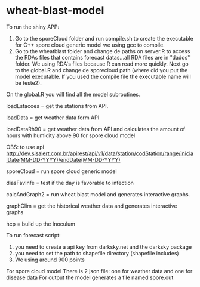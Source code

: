 # wheat-blast-model

To run the shiny APP:
1) Go to the sporeCloud folder and run compile.sh to create the executable for C++ spore cloud generic model we using gcc to compile.
2) Go to the wheatblast folder and change de paths on server.R to access the RDAs files that contains forecast datas...all RDA files are in "dados" folder. We using RDA's files because R can read more quickly.
Next go to the global.R and change de sporecloud path (where did you put the model executable. If you used the compile file the executable name will be teste2).

On the global.R you will find all the model subroutines.

loadEstacoes = get the stations from API.

loadData = get weather data form API

loadDataRh90 = get weather data from API and calculates the amount of hours with humidity above 90 for spore cloud model

OBS: to use api http://dev.sisalert.com.br/apirest/api/v1/data/station/codStation/range/inicialDate(MM-DD-YYYY)/endDate(MM-DD-YYYY)

sporeCloud = run spore cloud generic model

diasFavInfe = test if the day is favorable to infection

calcAndGraph2 = run wheat blast model and generates interactive graphs.

graphClim = get the historical weather data and generates interactive graphs

hcp = build up the Inoculum


To run forecast script:
1) you need to create a api key from darksky.net and the darksky package
2) you need to set the path to shapefile directory (shapefile includes) 
3) We using around 900 points

For spore cloud model
There is 2 json file: one for weather data and one for disease data
For output the model generates a file named spore.out
